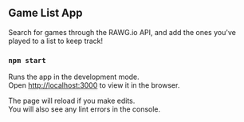 ## Game List App

Search for games through the RAWG.io API, and add the ones you've played to a list to keep track!



### `npm start`

Runs the app in the development mode.<br />
Open [http://localhost:3000](http://localhost:3000) to view it in the browser.

The page will reload if you make edits.<br />
You will also see any lint errors in the console.
